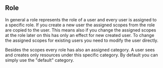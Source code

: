 
## Role

In general a role represents the role of a user and every user is assigned to
a specific role. If you create a new user the assigned scopes from the role are
copied to the user. This means also if you change the assigned scopes at the
role later on this has only an effect for new created user. To change the
assigned scopes for existing users you need to modify the user directly.

Besides the scopes every role has also an assigned category. A user sees and
creates only resources under this specific category. By default you can simply
use the "default" category.
